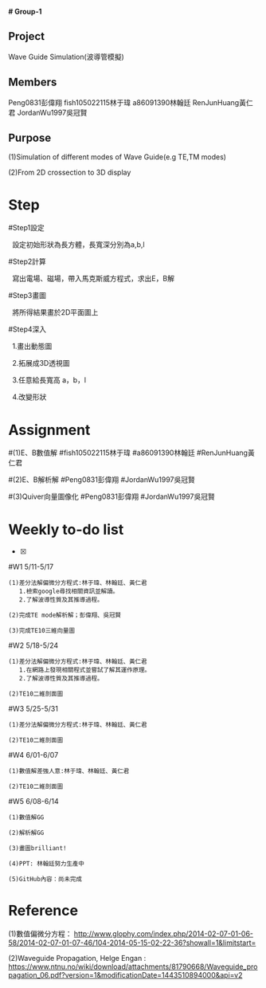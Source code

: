 **# Group-1**
## Project
Wave Guide Simulation(波導管模擬)
## Members
Peng0831彭偉翔 fish105022115林于瑋 a86091390林翰廷 RenJunHuang黃仁君 JordanWu1997吳冠賢
## Purpose
(1)Simulation of different modes of Wave Guide(e.g TE,TM modes)

(2)From 2D crossection to 3D display

# Step

#Step1設定

   設定初始形狀為長方體，長寬深分別為a,b,l

#Step2計算

   寫出電場、磁場，帶入馬克斯威方程式，求出E，B解

#Step3畫圖

   將所得結果畫於2D平面圖上
   
#Step4深入

   1.畫出動態圖
   
   2.拓展成3D透視圖
   
   3.任意給長寬高 a，b，l
   
   4.改變形狀 

# Assignment
#(1)E、B數值解
#fish105022115林于瑋
#a86091390林翰廷
#RenJunHuang黃仁君

#(2)E、B解析解
#Peng0831彭偉翔
#JordanWu1997吳冠賢

#(3)Quiver向量圖像化
#Peng0831彭偉翔
#JordanWu1997吳冠賢

# Weekly to-do list
- [X]
#W1 5/11-5/17

    (1)差分法解偏微分方程式:林于瑋、林翰廷、黃仁君
       1.檢索google尋找相關資訊並解讀。
       2.了解波導性質及其推導過程。
    
    (2)完成TE mode解析解；彭偉翔、吳冠賢
    
    (3)完成TE10三維向量圖

#W2 5/18-5/24
    
    (1)差分法解偏微分方程式:林于瑋、林翰廷、黃仁君
       1.在網路上發現相關程式並嘗試了解其運作原理。
       2.了解波導性質及其推導過程。
    
    (2)TE10二維剖面圖
    
#W3 5/25-5/31
    
    (1)差分法解偏微分方程式:林于瑋、林翰廷、黃仁君
    
    (2)TE10二維剖面圖
     
#W4 6/01-6/07

    (1)數值解差強人意:林于瑋、林翰廷、黃仁君
    
    (2)TE10二維剖面圖
    
#W5 6/08-6/14
  
    (1)數值解GG
    
    (2)解析解GG
    
    (3)畫圖brilliant!
    
    (4)PPT: 林翰廷努力生產中
    
    (5)GitHub內容：尚未完成
    
    
# Reference
(1)數值偏微分方程：
http://www.glophy.com/index.php/2014-02-07-01-06-58/2014-02-07-01-07-46/104-2014-05-15-02-22-36?showall=1&limitstart=

(2)Waveguide Propagation, Helge Engan :
https://www.ntnu.no/wiki/download/attachments/81790668/Waveguide_propagation_06.pdf?version=1&modificationDate=1443510894000&api=v2
